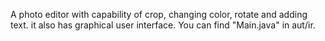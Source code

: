 A photo editor with capability of crop, changing color, rotate and adding text. it also has graphical user interface.
You can find "Main.java" in aut/ir.
